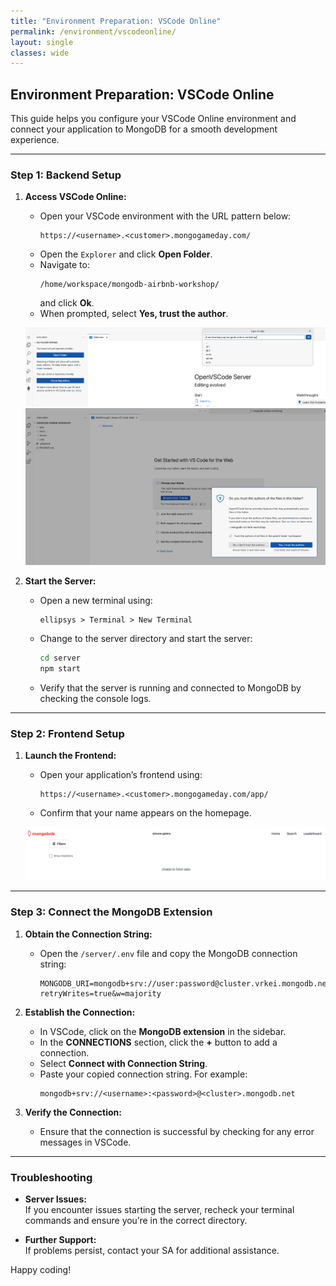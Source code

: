 ```yaml
---
title: "Environment Preparation: VSCode Online"
permalink: /environment/vscodeonline/
layout: single
classes: wide
---
```


## Environment Preparation: VSCode Online

This guide helps you configure your VSCode Online environment and connect your application to MongoDB for a smooth development experience.

---

### Step 1: Backend Setup

1. **Access VSCode Online:**
   - Open your VSCode environment with the URL pattern below:
     ```
     https://<username>.<customer>.mongogameday.com/
     ```
   - Open the `Explorer` and click **Open Folder**.
   - Navigate to:
     ```
     /home/workspace/mongodb-airbnb-workshop/
     ```
     and click **Ok**.
   - When prompted, select **Yes, trust the author**.

   ![Folder View](../../assets/images/environment-folder.png)  
   ![Trust Prompt](../../assets/images/environment-folder-trust.png)

2. **Start the Server:**
   - Open a new terminal using:
     ```
     ellipsys > Terminal > New Terminal
     ```
   - Change to the server directory and start the server:
     ```bash
     cd server
     npm start
     ```
   - Verify that the server is running and connected to MongoDB by checking the console logs.

---

### Step 2: Frontend Setup

1. **Launch the Frontend:**
   - Open your application’s frontend using:
     ```
     https://<username>.<customer>.mongogameday.com/app/
     ```
   - Confirm that your name appears on the homepage.

   ![Frontend Name Display](../../assets/images/environment-name.png)

---

### Step 3: Connect the MongoDB Extension

1. **Obtain the Connection String:**
   - Open the `/server/.env` file and copy the MongoDB connection string:
     ```
     MONGODB_URI=mongodb+srv://user:password@cluster.vrkei.mongodb.net/?retryWrites=true&w=majority
     ```

2. **Establish the Connection:**
   - In VSCode, click on the **MongoDB extension** in the sidebar.
   - In the **CONNECTIONS** section, click the **+** button to add a connection.
   - Select **Connect with Connection String**.
   - Paste your copied connection string. For example:
     ```
     mongodb+srv://<username>:<password>@<cluster>.mongodb.net
     ```

3. **Verify the Connection:**
   - Ensure that the connection is successful by checking for any error messages in VSCode.

---

### Troubleshooting

- **Server Issues:**  
  If you encounter issues starting the server, recheck your terminal commands and ensure you’re in the correct directory.

- **Further Support:**  
  If problems persist, contact your SA for additional assistance.

Happy coding!
